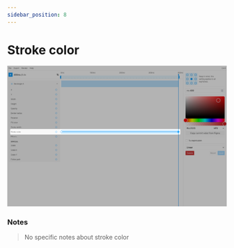 ```yaml
---
sidebar_position: 8
---
```


# Stroke color
![Stroke color](./img/stroke-color/stroke-color.jpg)  

### Notes
> No specific notes about stroke color